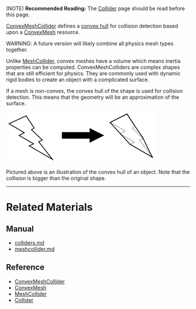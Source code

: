 (NOTE) **Recommended Reading:** The [Collider](../colliders.md) page should be read before this page.

[ConvexMeshCollider](../../../../code_reference/class_reference/convexmeshcollider.md) defines a [convex hull](https://en.wikipedia.org/wiki/Convex_hull ) for collision detection based upon a [ConvexMesh](../../../../code_reference/class_reference/convexmesh.md) resource.

WARNING: A future version will likely combine all physics mesh types together.

Unlike [MeshCollider](meshcollider.md), convex meshes have a volume which means inertia properties can be computed. ConvexMeshColliders are complex shapes that are still efficient for physics. They are commonly used with dynamic rigid bodies to create an object with a complicated surface.

If a mesh is non-convex, the convex hull of the shape is used for collision detection. This means that the geometry will be an approximation of the surface. 



![image](https://raw.githubusercontent.com/ZilchEngine/ZilchFiles/master/doc_files/46628.png)


Pictured above is an illustration of the convex hull of an object. Note that the collision is bigger than the original shape.

---

 #  Related Materials
 ##  Manual
- [colliders.md](../colliders.md)
- [meshcollider.md](meshcollider.md)
 ##  Reference
- [ConvexMeshCollider](../../../../code_reference/class_reference/convexmeshcollider.md)
- [ConvexMesh](../../../../code_reference/class_reference/convexmesh.md)
- [MeshCollider](../../../../code_reference/class_reference/meshcollider.md)
- [Collider](../../../../code_reference/class_reference/collider.md) 

 